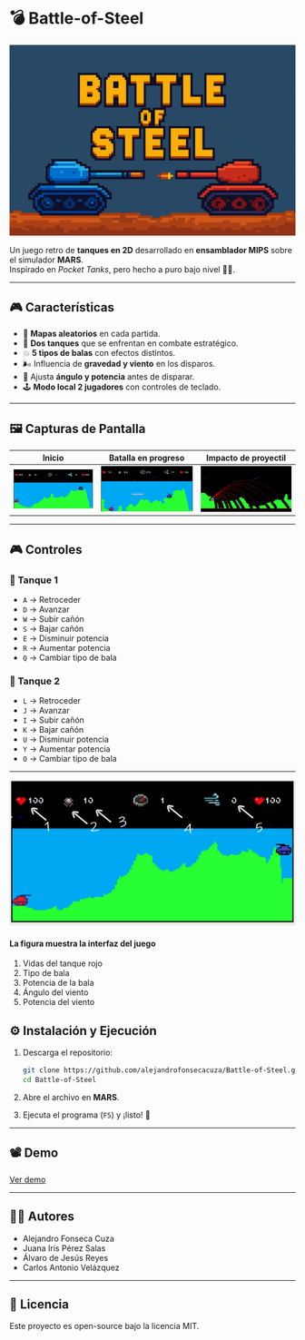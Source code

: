 
# 💣 Battle-of-Steel

![Tank Duel Banner](docs/banner.png)

Un juego retro de **tanques en 2D** desarrollado en **ensamblador MIPS** sobre el simulador **MARS**.  
Inspirado en *Pocket Tanks*, pero hecho a puro bajo nivel 💾🔥.

---

## 🎮 Características

- 🌄 **Mapas aleatorios** en cada partida.  
- 🤖 **Dos tanques** que se enfrentan en combate estratégico.  
- 💥 **5 tipos de balas** con efectos distintos.  
- 🌬️ Influencia de **gravedad y viento** en los disparos.  
- 🎯 Ajusta **ángulo y potencia** antes de disparar.  
- 🕹️ **Modo local 2 jugadores** con controles de teclado.

---

## 🖼️ Capturas de Pantalla

| Inicio | Batalla en progreso | Impacto de proyectil |
|----------------|---------------------|-----------------------|
| ![Start](docs/start.png) | ![Gameplay](docs/ingame.png) | ![Explosion](docs/bullets.jpg) |

---

## 🎮 Controles

### 🔴 Tanque 1
- `A` → Retroceder  
- `D` → Avanzar  
- `W` → Subir cañón  
- `S` → Bajar cañón  
- `E` → Disminuir potencia  
- `R` → Aumentar potencia  
- `Q` → Cambiar tipo de bala  

### 🔵 Tanque 2
- `L` → Retroceder  
- `J` → Avanzar  
- `I` → Subir cañón  
- `K` → Bajar cañón  
- `U` → Disminuir potencia  
- `Y` → Aumentar potencia  
- `O` → Cambiar tipo de bala  

---
![Features](docs/features.png)

#### La figura muestra la interfaz del juego

1. Vidas del tanque rojo
2. Tipo de bala
3. Potencia de la bala
4. Ángulo del viento
5. Potencia del viento

## ⚙️ Instalación y Ejecución

1. Descarga el repositorio:  
   ```bash
   git clone https://github.com/alejandrofonsecacuza/Battle-of-Steel.git
   cd Battle-of-Steel
   ```

2. Abre el archivo en **MARS**.
3. Ejecuta el programa (`F5`) y ¡listo! 🎉

---

## 📽️ Demo

[Ver demo](docs/demo.webm)


---

## 👨‍💻 Autores

* Alejandro Fonseca Cuza
* Juana Iris Pérez Salas
* Álvaro de Jesús Reyes
* Carlos Antonio Velázquez

---

## 📜 Licencia

Este proyecto es open-source bajo la licencia MIT.


